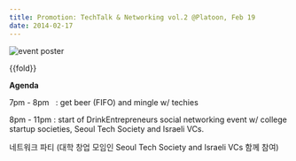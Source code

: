 ```yaml
---
title: Promotion: TechTalk & Networking vol.2 @Platoon, Feb 19
date: 2014-02-17
---
```


![event poster]({{images}}/techtalk-networking-poster.png)

{{fold}}

**Agenda**

7pm - 8pm   : get beer (FIFO) and mingle w/ techies

8pm - 11pm : start of DrinkEntrepreneurs social networking event w/
college startup societies, Seoul Tech Society and Israeli VCs.

네트워크 파티 (대학 창업 모임인 Seoul Tech Society and Israeli VCs 함께
참여)


